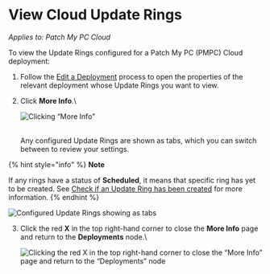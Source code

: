 # View Cloud Update Rings

_Applies to: Patch My PC Cloud_

To view the Update Rings configured for a Patch My PC (PMPC) Cloud deployment:

1. Follow the [Edit a Deployment](../manage-cloud-deployments/edit-a-cloud-deployment.md) process to open the properties of the relevant deployment whose Update Rings you want to view.
2.  Click **More Info**.\


    ![Clicking “More Info”](../../../_images/image%20%28455%29.png%20"Clicking%20\"More%20Info\"")

    \
    Any configured Update Rings are shown as tabs, which you can switch between to review your settings.

{% hint style="info" %}
**Note**

If any rings have a status of **Scheduled**, it means that specific ring has yet to be created. See [Check if an Update Ring has been created](check-if-an-update-ring-has-been-created-in-cloud.md) for more information.
{% endhint %}

![Configured Update Rings showing as tabs](../../../_images/image%20%28456%29.png%20"Configured%20Update%20Rings%20showing%20as%20tabs")

3.  Click the red **X** in the top right-hand corner to close the **More Info** page and return to the **Deployments** node.\


    ![Clicking the red X  in the top right-hand corner to close the “More Info” page and return to the “Deployments” node](../../../_images/image%20%28457%29.png%20"Clicking%20the%20red%20X%20%20in%20the%20top%20right-hand%20corner%20to%20close%20the%20\"More%20Info\"%20page%20and%20return%20to%20the%20\"Deployments\"%20node")
